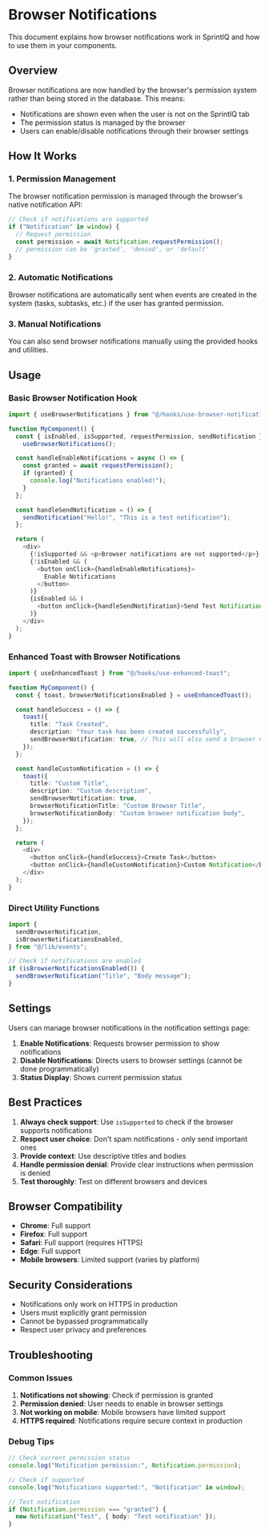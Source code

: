 # Browser Notifications

This document explains how browser notifications work in SprintIQ and how to use them in your components.

## Overview

Browser notifications are now handled by the browser's permission system rather than being stored in the database. This means:

- Notifications are shown even when the user is not on the SprintIQ tab
- The permission status is managed by the browser
- Users can enable/disable notifications through their browser settings

## How It Works

### 1. Permission Management

The browser notification permission is managed through the browser's native notification API:

```typescript
// Check if notifications are supported
if ("Notification" in window) {
  // Request permission
  const permission = await Notification.requestPermission();
  // permission can be 'granted', 'denied', or 'default'
}
```

### 2. Automatic Notifications

Browser notifications are automatically sent when events are created in the system (tasks, subtasks, etc.) if the user has granted permission.

### 3. Manual Notifications

You can also send browser notifications manually using the provided hooks and utilities.

## Usage

### Basic Browser Notification Hook

```typescript
import { useBrowserNotifications } from "@/hooks/use-browser-notifications";

function MyComponent() {
  const { isEnabled, isSupported, requestPermission, sendNotification } =
    useBrowserNotifications();

  const handleEnableNotifications = async () => {
    const granted = await requestPermission();
    if (granted) {
      console.log("Notifications enabled!");
    }
  };

  const handleSendNotification = () => {
    sendNotification("Hello!", "This is a test notification");
  };

  return (
    <div>
      {!isSupported && <p>Browser notifications are not supported</p>}
      {!isEnabled && (
        <button onClick={handleEnableNotifications}>
          Enable Notifications
        </button>
      )}
      {isEnabled && (
        <button onClick={handleSendNotification}>Send Test Notification</button>
      )}
    </div>
  );
}
```

### Enhanced Toast with Browser Notifications

```typescript
import { useEnhancedToast } from "@/hooks/use-enhanced-toast";

function MyComponent() {
  const { toast, browserNotificationsEnabled } = useEnhancedToast();

  const handleSuccess = () => {
    toast({
      title: "Task Created",
      description: "Your task has been created successfully",
      sendBrowserNotification: true, // This will also send a browser notification
    });
  };

  const handleCustomNotification = () => {
    toast({
      title: "Custom Title",
      description: "Custom description",
      sendBrowserNotification: true,
      browserNotificationTitle: "Custom Browser Title",
      browserNotificationBody: "Custom browser notification body",
    });
  };

  return (
    <div>
      <button onClick={handleSuccess}>Create Task</button>
      <button onClick={handleCustomNotification}>Custom Notification</button>
    </div>
  );
}
```

### Direct Utility Functions

```typescript
import {
  sendBrowserNotification,
  isBrowserNotificationsEnabled,
} from "@/lib/events";

// Check if notifications are enabled
if (isBrowserNotificationsEnabled()) {
  sendBrowserNotification("Title", "Body message");
}
```

## Settings

Users can manage browser notifications in the notification settings page:

1. **Enable Notifications**: Requests browser permission to show notifications
2. **Disable Notifications**: Directs users to browser settings (cannot be done programmatically)
3. **Status Display**: Shows current permission status

## Best Practices

1. **Always check support**: Use `isSupported` to check if the browser supports notifications
2. **Respect user choice**: Don't spam notifications - only send important ones
3. **Provide context**: Use descriptive titles and bodies
4. **Handle permission denial**: Provide clear instructions when permission is denied
5. **Test thoroughly**: Test on different browsers and devices

## Browser Compatibility

- **Chrome**: Full support
- **Firefox**: Full support
- **Safari**: Full support (requires HTTPS)
- **Edge**: Full support
- **Mobile browsers**: Limited support (varies by platform)

## Security Considerations

- Notifications only work on HTTPS in production
- Users must explicitly grant permission
- Cannot be bypassed programmatically
- Respect user privacy and preferences

## Troubleshooting

### Common Issues

1. **Notifications not showing**: Check if permission is granted
2. **Permission denied**: User needs to enable in browser settings
3. **Not working on mobile**: Mobile browsers have limited support
4. **HTTPS required**: Notifications require secure context in production

### Debug Tips

```typescript
// Check current permission status
console.log("Notification permission:", Notification.permission);

// Check if supported
console.log("Notifications supported:", "Notification" in window);

// Test notification
if (Notification.permission === "granted") {
  new Notification("Test", { body: "Test notification" });
}
```
